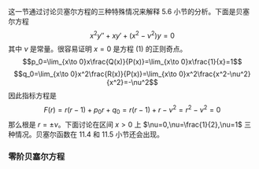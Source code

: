 这一节通过讨论贝塞尔方程的三种特殊情况来解释 5.6 小节的分析。下面是贝塞尔方程
$$x^2y''+xy'+(x^2-\nu^2)y=0\tag{1}$$
其中 $\nu$ 是常量。很容易证明 $x=0$ 是方程 $(1)$ 的正则奇点。
$$p_0=\lim_{x\to 0}x\frac{Q(x)}{P(x)}=\lim_{x\to 0}x\frac{1}{x}=1$$
$$q_0=\lim_{x\to 0}x^2\frac{R(x)}{P(x)}=\lim_{x\to 0}x^2\frac{x^2-\nu^2}{x^2}=-\nu^2$$
因此指标方程是
$$F(r)=r(r-1)+p_0r+q_0=r(r-1)+r-\nu^2=r^2-\nu^2=0$$
那么根是 $r=\pm\nu$。下面讨论在区间 $x>0$ 上 $\nu=0,\nu=\frac{1}{2},\nu=1$ 三种情况。贝塞尔函数在 11.4 和 11.5 小节还会出现。

### 零阶贝塞尔方程
